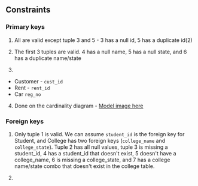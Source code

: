 ## Constraints

### Primary keys

1. All are valid except tuple 3 and 5 - 3 has a null id, 5 has a duplicate id(2)

2. The first 3 tuples are valid. 4 has a null name, 5 has a null state, and 6 has a duplicate name/state

3. 
- Customer - `cust_id`
- Rent - `rent_id` 
- Car `reg_no` 

4. Done on the cardinality diagram - [Model image here]()

### Foreign keys

1. Only tuple 1 is valid. We can assume `student_id` is the foreign key for Student,
and College has two foreign keys (`college_name` and `college_state`).  Tuple 2 has all null values, tuple 3 is missing a student_id, 4 has a student_id that doesn't exist, 5 doesn't have a
college_name, 6 is missing a college_state, and 7 has a college name/state combo that doesn't exist in the college table.

2. 

